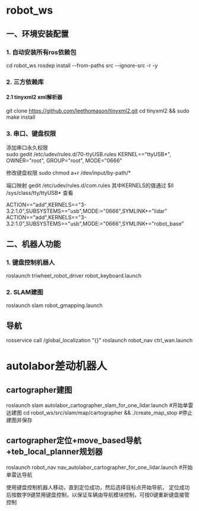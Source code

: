 # robot_ws
## 一、环境安装配置
### 1. 自动安装所有ros依赖包
cd robot_ws
rosdep install --from-paths src --ignore-src -r -y

### 2. 三方依赖库
#### 2.1 tinyxml2 xml解析器
git clone https://github.com/leethomason/tinyxml2.git
cd tinyxml2 && sudo make install

### 3. 串口、键盘权限
添加串口永久权限 \
sudo gedit /etc/udev/rules.d/70-ttyUSB.rules
KERNEL=="ttyUSB*", OWNER="root", GROUP="root", MODE="0666" 

修改键盘权限
sudo chmod a+r /dev/input/by-path/*

端口映射
gedit /etc/udev/rules.d/com.rules
其中KERNELS的值通过 $ll /sys/class/tty/ttyUSB* 查看

ACTION=="add",KERNELS=="3-3.2:1.0",SUBSYSTEMS=="usb",MODE:="0666",SYMLINK+="lidar" 
ACTION=="add",KERNELS=="3-3.2:1.0",SUBSYSTEMS=="usb",MODE:="0666",SYMLINK+="robot_base" 


## 二、机器人功能
### 1. 键盘控制机器人
roslaunch triwheel_robot_driver robot_keyboard.launch

### 2. SLAM建图
roslaunch slam robot_gmapping.launch


## 导航

rosservice call /global_localization "{}" 
roslaunch robot_nav ctrl_wan.launch










# autolabor差动机器人
## cartographer建图
roslaunch slam autolabor_cartographer_slam_for_one_lidar.launch  #开始单雷达建图
cd robot_ws/src/slam/map/cartographer && ./create_map_stop       #停止建图并保存

## cartographer定位+move_based导航+teb_local_planner规划器
roslaunch robot_nav nav_autolabor_cartographer_for_one_lidar.launch  #开始单雷达导航

使用键盘控制机器人移动，直到定位成功，然后选择目标点开始导航， 定位成功后按数字9键禁用键盘控制，以保证车辆由导航模块控制，可按0键重新键盘接管控制




